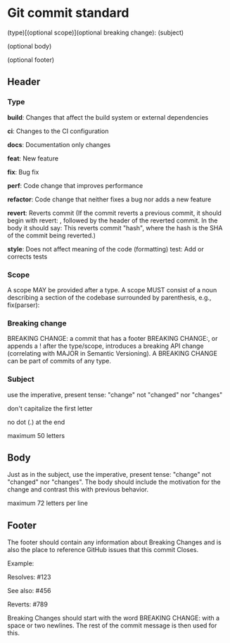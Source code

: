 # Git commit standard
(type)[(optional scope)](optional breaking change): (subject) 

(optional body) 

(optional footer) 

## Header
### Type
**build**: Changes that affect the build system or external dependencies

**ci**: Changes to the CI configuration

**docs**: Documentation only changes

**feat**: New feature

**fix**: Bug fix

**perf**: Code change that improves performance

**refactor**: Code change that neither fixes a bug nor adds a new feature

**revert**: Reverts commit (If the commit reverts a previous commit, it should begin with revert: , followed by the header of the reverted commit. In the body it should say: This reverts commit "hash", where the hash is the SHA of the commit being reverted.)

**style**: Does not affect meaning of the code (formatting)
test: Add or corrects tests

### Scope
A scope MAY be provided after a type. A scope MUST consist of a noun describing a section of the codebase surrounded by parenthesis, e.g., fix(parser):
### Breaking change
BREAKING CHANGE: a commit that has a footer BREAKING CHANGE:, or appends a ! after the type/scope, introduces a breaking API change (correlating with MAJOR in Semantic Versioning). A BREAKING CHANGE can be part of commits of any type.
### Subject
use the imperative, present tense: "change" not "changed" nor "changes"

don't capitalize the first letter

no dot (.) at the end

maximum 50 letters
## Body
Just as in the subject, use the imperative, present tense: "change" not "changed" nor "changes". The body should include the motivation for the change and contrast this with previous behavior.

maximum 72 letters per line
## Footer
The footer should contain any information about Breaking Changes and is also the place to reference GitHub issues that this commit Closes.

Example:

Resolves: #123

See also: #456

Reverts: #789

Breaking Changes should start with the word BREAKING CHANGE: with a space or two newlines. The rest of the commit message is then used for this.
